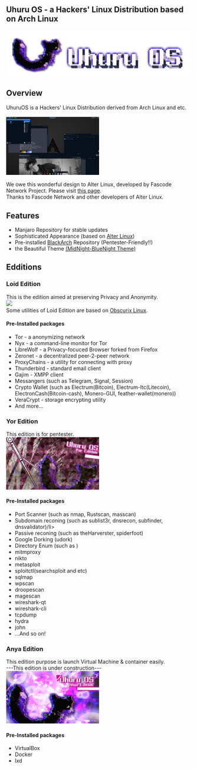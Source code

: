 <h2>Uhuru OS - a Hackers' Linux Distribution based on Arch Linux</h2>

<p align="center">
    <img src="../images/logo/UhuruOS_logo.png" alt="UhuruOS_logo">
</p>

<h2> Overview </h2>
UhuruOS is a Hackers' Linux Distribution derived from Arch Linux and etc. <br>

<br>
<img src="../images/screenshot/UhuruOS_screenshot.png" width="50%">
<br>

We owe this wonderful design to Alter Linux, developed by Fascode Network Project.
Please visit <a href="https://github.com/FascodeNet/alterlinux">this page</a>. <br>
Thanks to Fascode Network and other developers of Alter Linux.

<h2> Features </h2>
<ul>
    <li>Manjaro Repository for stable updates</li>
    <li>Sophisticated Appearance (based on <a href="https://github.com/FascodeNet/alterlinux">Alter Linux</a>)</li>
    <li>Pre-installed <a href="https://blackarch.org/tools.html">BlackArch</a> Repository (Pentester-Friendly!!) </li>
    <li>the Beautiful Theme <a href="https://github.com/i-mint/midnight">(MidNight-BlueNight Theme)</a> </li>
</ul>

<h2> Edditions </h2>
<h3> Loid Edition </h3>
This is the edition aimed at preserving Privacy and Anonymity.<br>
<img src="../images/wallpapers/uhuru_loid.png" width="50%"><br>
Some utilities of Loid Edition are based on <a href="https://github.com/Obscurix/Obscurix">Obscurix Linux</a>.<br>

<h4> Pre-Installed packages</h4>
<ul>
    <li>Tor - a anonymizing network</li>
    <li>Nyx - a command-line monitor for Tor</li>
    <li>LibreWolf - a Privacy-focuced Browser forked from Firefox</li>
    <li>Zeronet - a decentralized peer-2-peer network</li>
    <li>ProxyChains - a utility for connecting with proxy</li>
    <li>Thunderbird - standard email client</li>
    <li>Gajim - XMPP client</li>
    <li>Messangers (such as Telegram, Signal, Session)</li>
    <li>Crypto Wallet (such as Electrum(Bitcoin), Electrum-ltc(Litecoin), ElectronCash(Bitcoin-cash), Monero-GUI, feather-wallet(monero))</li>
    <li>VeraCrypt - storage encrypting utility</li>
    <li>And more...</li>
</ul>

<h3> Yor Edition </h3>
This edition is for pentester.<br>
<img src="../images/wallpapers/uhuru_yor.png" width="50%"><br>

<h4> Pre-Installed packages</h4>
<ul>
    <li>Port Scanner (such as nmap, Rustscan, masscan)</li>
    <li>Subdomain reconing (such as sublist3r, dnsrecon, subfinder, dnsvalidator)/li>
    <li>Passive reconing (such as theHarverster, spiderfoot)</li>
    <li>Google Dorking (udork)</li>
    <li>Directory Enum (such as )</li>
    <li>mitmproxy</li>
    <li>nikto</li>
    <li>metasploit</li>
    <li>sploitctl(searchsploit and etc)</li>
    <li>sqlmap</li>
    <li>wpscan</li>
    <li>droopescan</li>
    <li>magescan</li>
    <li>wireshark-qt</li>
    <li>wireshark-cli</li>
    <li>tcpdump</li>
    <li>hydra</li>
    <li>john</li>
    <li>...And so on!</li>
</ul>

<h3> Anya Edition </h3>
This edition purpose is launch Virtual Machine & container easily.<br>
---This edition is under construction---<br>
<img src="../images/wallpapers/uhuru_anya.png" width="50%"><br>

<h4> Pre-Installed packages</h4>
<ul>
    <li>VirtualBox</li>
    <li>Docker</li>
    <li>lxd</li>
</ul>

